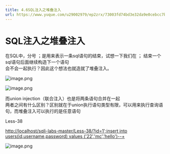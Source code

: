 ```yaml
---
title: 4.6SQL注入之堆叠注入
url: https://www.yuque.com/u29002979/ep2zrx/73003fd74bd3e32da9e0cebcc7bbef33
---
```


<h1>SQL注入之堆叠注入</h1>
<p>在SQL中，分号 ；是用来表示一条sql语句的结束，试想一下我们在 ； 结束一个sql语句后面继续构造下一个语句<br />
会不会一起执行？因此这个想法也就造就了堆叠注入。</p>
<p><img src="https://fynotefile.oss-cn-zhangjiakou.aliyuncs.com/fynote/4348/1647588038000/830dbff902c24ed4a6d9b250462658ed.png" alt="image.png" class="align-none" /></p>
<p><img src="https://fynotefile.oss-cn-zhangjiakou.aliyuncs.com/fynote/4348/1647588038000/5a9c5e81ccd64a0b904801ad549a6beb.png" alt="image.png" class="align-none" /></p>
<p>而union injection（联合注入）也是将两条语句合并在一起<br />
两者之间有什么区别？区别就在于union执行语句类型有限，可以用来执行查询语句，而堆叠注入可以执行的是任意语句</p>
<p>Less-38</p>
<p><a href="http://localhost/sqli-labs-master/Less-38/?id=1%27;insert%20into%20users(id,username,password)%20values%20(%2722%27,%27mc%27,%27hello%27)--+" target="_blank">http://localhost/sqli-labs-master/Less-38/?id=1';insert into users(id,username,password) values ('22','mc','hello')--+</a></p>
<p><img src="https://fynotefile.oss-cn-zhangjiakou.aliyuncs.com/fynote/4348/1647588038000/a69172f8e1d44093821b77231f9fc0bd.png" alt="image.png" class="align-none" /></p>
